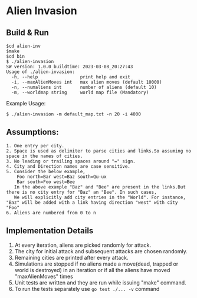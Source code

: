 # Alien Invasion

## Build & Run
```
$cd alien-inv
$make
$cd bin
$ ./alien-invasion 
SW version: 1.0.0 buildtime: 2023-03-08_20:27:43
Usage of ./alien-invasion:
  -h, --help                print help and exit
  -i, --maxAlienMoves int   max alien moves (default 10000)
  -n, --numaliens int       number of aliens (default 10)
  -m, --worldmap string     world map file (Mandatory)
```
Example Usage:
```
$ ./alien-invasion -m default_map.txt -n 20 -i 4000
```

## Assumptions:
    1. One entry per city.
    2. Space is used as delimiter to parse cities and links.So assuming no space in the names of cities.
    3. No leading or trailing spaces around "=" sign.
    4. City and Direction names are case sensitive.
    5. Consider the below example,
        Foo north=Bar west=Baz south=Qu-ux
        Bar south=Foo west=Bee
       In the above example "Baz" and "Bee" are present in the links.But there is no city entry for "Baz" an "Bee". In such cases,
       We will explicitly add city entries in the "World". For instance, "Baz" will be added with a link having direction "west" with city "Foo"
    6. Aliens are numbered from 0 to n

## Implementation Details
  1. At every iteration, aliens are picked randomly for attack.
  2. The city for initial attack and subsequent attacks are chosen randomly.
  3. Remaining cities are printed after every attack.
  4. Simulations are stopped if no aliens made a move(dead, trapped or world is destroyed) in an 
     iteration or if all the aliens have moved "maxAlienMoves" times  
  5. Unit tests are written and they are run while issuing "make" command.
  6. To run the tests separately use ``` go test ./... -v ``` command
